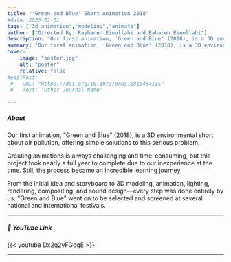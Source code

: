 ```yaml
---
title: "'Green and Blue' Short Animation 2018" 
#date: 2023-02-01
tags: ["3d animation","modeling","animate"]
author: ["Directed By: Rayhaneh Einollahi and Bahareh Einollahi"]
description: "Our first animation, 'Green and Blue' (2018), is a 3D environmental short about air pollution." 
summary: "Our first animation, 'Green and Blue' (2018), is a 3D environmental short about air pollution." 
cover:
    image: "poster.jpg"
    alt: "poster"
    relative: false
#editPost:
 #   URL: "https://doi.org/10.1073/pnas.1816454115"
 #   Text: "Other Journal Name"

---
```


##### About

Our first animation, "Green and Blue" (2018), is a 3D environmental short about air pollution, offering simple solutions to this serious problem.

Creating animations is always challenging and time-consuming, but this project took nearly a full year to complete due to our inexperience at the time. Still, the process became an incredible learning journey.

From the initial idea and storyboard to 3D modeling, animation, lighting, rendering, compositing, and sound design—every step was done entirely by us. "Green and Blue" went on to be selected and screened at several national and international festivals.

---

##### 🎥 YouTube Link

{{< youtube Dx2q2vFGogE >}}

---